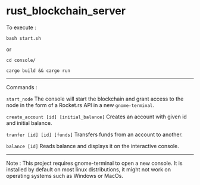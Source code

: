 # rust_blockchain_server
To execute : 

`bash start.sh`

or 

`cd console/`

`cargo build && cargo run`

-----------------------------------------------------

Commands :

`start_node` The console will start the blockchain and grant access to the node in the form of a Rocket.rs API in a new `gnome-terminal`.

`create_account [id] [initial_balance]` Creates an account with given id and initial balance.

`tranfer [id] [id] [funds]` Transfers funds from an account to another.

`balance [id]` Reads balance and displays it on the interactive console.

------------------------------------------------------

Note :
This project requires gnome-terminal to open a new console. 
It is installed by default on most linux distributions, it might not work on operating systems such as Windows or MacOs.
